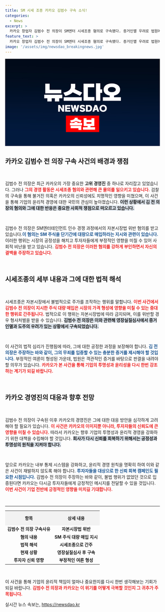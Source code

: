 ```yaml
---
title: SM 시세 조종 카카오 김범수 구속 소식!
categories:
  - News
excerpt: >
  카카오 창업자 김범수 전 의장이 SM엔터 시세조종 혐의로 구속됐다. 증거인멸 우려로 법원에서 영장 발부, 혐의는 부인 중. 이번 사건의 전말이 궁금하다면 클릭하세요!
feature_text: >
  카카오 창업자 김범수 전 의장이 SM엔터 시세조종 혐의로 구속됐다. 증거인멸 우려로 법원에서 영장 발부, 혐의는 부인 중. 이번 사건의 전말이 궁금하다면 클릭하세요!
image: '/assets/img/newsdao_breakingnews.jpg'
---
```


<p><img src="/assets/img/newsdao_breakingnews.jpg" alt="ranknews 속보" /></p>

<h2 data-ke-size="size26">카카오 김범수 전 의장 구속 사건의 배경과 쟁점</h2>

<p data-ke-size="size16">&nbsp;</p>

<p>김범수 전 의장은 최근 카카오의 가장 중요한 <b>고위 경영진</b> 중 하나로 자리잡고 있었습니다. 그러나 <b><span style="color: #ee2323;">그의 경영 활동은 시세조종 혐의와 관련해 큰 물의를 일으키고 있습니다.</span></b> 검찰의 구속을 통해 불거진 의혹은 카카오의 신뢰성에도 치명적인 영향을 미쳤으며, 이 사건을 통해 기업의 윤리적 경영에 대한 국민의 관심이 높아졌습니다. <b><span style="background-color: #21538527;">이런 상황에서 김 전 의장의 혐의와 그에 대한 반응은 중요한 사회적 쟁점으로 떠오르고 있습니다.</span></b> </p>

<p data-ke-size="size16">&nbsp;</p>

<p>김범수 전 의장은 SM엔터테인먼트 인수 경쟁 과정에서의 자본시장법 위반 혐의를 받고 있습니다.<b><span style="color: #1a5490;">이 혐의는 SM 주식을 단기간에 대량으로 매입하라는 지시와 관련이 있습니다.</span></b> 이러한 행위는 시장의 공정성을 해치고 투자자들에게 부정적인 영향을 미칠 수 있어 사회적 비난을 받고 있습니다. <b><span style="color: #ee2323;">김범수 전 의장은 이러한 혐의를 강하게 부인하면서 자신의 결백을 주장하고 있습니다.</span></b></p>

<p data-ke-size="size16">&nbsp;</p>

<h2 data-ke-size="size26">시세조종의 세부 내용과 그에 대한 법적 해석</h2>

<p data-ke-size="size16">&nbsp;</p>

<p>시세조종은 자본시장에서 불법적으로 주가를 조작하는 행위를 말합니다. <b><span style="color: #ee2323;">이번 사건에서 김범수 전 의장이 지시한 주식 대량 매입은 시장의 가격 형성에 영향을 미칠 수 있는 중대한 행위로 간주됩니다.</span></b> 법적으로 이 행위는 자본시장법에 따라 금지되며, 이를 위반할 경우 형사처벌을 받을 수 있습니다. <b><span style="background-color: #21538527;">김범수 전 의장은 이와 관련해 영장실질심사에서 증거인멸과 도주의 우려가 있는 상황에서 구속되었습니다.</span></b> </p>

<p data-ke-size="size16">&nbsp;</p>

<p>이 사건의 법적 심리가 진행됨에 따라, 그에 대한 공정한 과정을 보장해야 합니다. <b><span style="color: #1a5490;">김 전 의장은 주장하는 바와 같이, 그의 무죄를 입증할 수 있는 충분한 증거를 제시해야 할 것입니다.</span></b> 부정적인 여론이 형성된 가운데, 법원은 객관적인 증거를 바탕으로 판결을 내려야 할 의무가 있습니다. <b><span style="color: #ee2323;">카카오가 본 사건을 통해 기업의 투명성과 윤리성을 다시 한번 강조하는 계기가 되길 바랍니다.</span></b></p>

<p data-ke-size="size16">&nbsp;</p>

<h2 data-ke-size="size26">카카오 경영진의 대응과 향후 전망</h2>

<p data-ke-size="size16">&nbsp;</p>

<p>김범수 전 의장이 구속된 이후 카카오의 경영진은 그에 대한 대응 방안을 심각하게 고려해야 할 필요가 있습니다. <b><span style="color: #ee2323;">이 사건은 카카오의 이미지뿐 아니라, 투자자들의 신뢰도에 큰 영향을 미칠 수 있습니다.</span></b> 따라서 카카오는 향후 기업의 투명성과 윤리적 경영을 강화하기 위한 대책을 수립해야 할 것입니다. <b><span style="background-color: #21538527;">회사가 다시 신뢰를 회복하기 위해서는 공정성과 투명성의 원칙을 지켜야 합니다.</span></b> </p>

<p data-ke-size="size16">&nbsp;</p>

<p>앞으로 카카오는 내부 통제 시스템을 강화하고, 윤리적 경영 원칙을 명확히 하여 이와 같은 사건이 재발하지 않도록 해야 합니다. <b><span style="color: #1a5490;">투자자들을 대상으로 한 신뢰 회복 캠페인도 필요한 시점입니다.</span></b> 김범수 전 의장이 주장하는 바와 같이, 불법 행위가 없었던 것으로 입증된다면 카카오는 다시금 투자자들에게 긍정적인 메시지를 전달할 수 있을 것입니다. <b><span style="color: #ee2323;">이번 사건이 기업 전반에 긍정적인 영향을 미치길 기대합니다.</span></b></p>

<p data-ke-size="size16">&nbsp;</p>

<hr>

<table style="width: 100%; border-collapse: collapse;">
    <tr style="background-color: #f2f2f2;">
        <th style="text-align: center; height: 40px;">항목</th>
        <th style="text-align: center; height: 40px;">상세 내용</th>
    </tr>
    <tr>
        <td style="text-align: center; height: 17px;"><b>김범수 전 의장 구속사유</b></td>
        <td style="text-align: center; height: 17px;"><b>자본시장법 위반</b></td>
    </tr>
    <tr>
        <td style="text-align: center; height: 17px;"><b>혐의 내용</b></td>
        <td style="text-align: center; height: 17px;"><b>SM 주식 대량 매입 지시</b></td>
    </tr>
    <tr>
        <td style="text-align: center; height: 17px;"><b>법적 해석</b></td>
        <td style="text-align: center; height: 17px;"><b>시세조종으로 간주</b></td>
    </tr>
    <tr>
        <td style="text-align: center; height: 17px;"><b>현재 상황</b></td>
        <td style="text-align: center; height: 17px;"><b>영장실질심사 후 구속</b></td>
    </tr>
    <tr>
        <td style="text-align: center; height: 17px;"><b>투자자 신뢰 영향</b></td>
        <td style="text-align: center; height: 17px;"><b>부정적인 여론 형성</b></td>
    </tr>
</table>

<p data-ke-size="size16">&nbsp;</p>

<p>이 사건을 통해 기업의 윤리적 책임이 얼마나 중요한지를 다시 한번 생각해보는 기회가 되길 바랍니다. <b><span style="color: #ee2323;">김범수 전 의장과 카카오는 이 위기를 어떻게 극복할 것인지 그 귀추가 주목됩니다.</span></b> </p>
실시간 뉴스 속보는, <a href="https://newsdao.kr" rel="dofollow">https://newsdao.kr</a>


